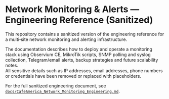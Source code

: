 # Network Monitoring & Alerts — Engineering Reference (Sanitized)

This repository contains a sanitized version of the engineering reference for a multi‑site network monitoring and alerting infrastructure.

The documentation describes how to deploy and operate a monitoring stack using Observium CE, MikroTik scripts, SNMP polling and syslog collection, Telegram/email alerts, backup strategies and future scalability notes.  
All sensitive details such as IP addresses, email addresses, phone numbers or credentials have been removed or replaced with placeholders.

For the full sanitized engineering document, see [`docs/CafeAmerica_Network_Monitoring_Engineering.md`](docs/CafeAmerica_Network_Monitoring_Engineering.md).
